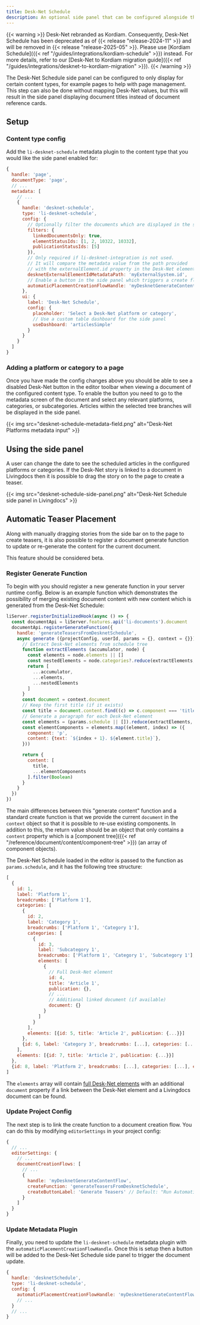 ```yaml
---
title: Desk-Net Schedule
description: An optional side panel that can be configured alongside the Desk-Net Global Integration or Desk-Net Platform Integration
---
```


{{< warning >}}
  Desk-Net rebranded as Kordiam. Consequently, Desk-Net Schedule has been deprecated as of {{< release "release-2024-11" >}} and will be removed in {{< release "release-2025-05" >}}. Please use [Kordiam Schedule]({{< ref "/guides/integrations/kordiam-schedule" >}}) instead. For more details, refer to our [Desk-Net to Kordiam migration guide]({{< ref "/guides/integrations/desknet-to-kordiam-migration" >}}).
{{< /warning >}}

The Desk-Net Schedule side panel can be configured to only display for certain content types, for example pages to help with page management. This step can also be done without mapping Desk-Net values, but this will result in the side panel displaying document titles instead of document reference cards.

## Setup

### Content type config

Add the `li-desknet-schedule` metadata plugin to the content type that you would like the side panel enabled for:

```js
{
  handle: 'page',
  documentType: 'page',
  // ...
  metadata: [
    // ...
    {
      handle: 'desknet-schedule',
      type: 'li-desknet-schedule',
      config: {
        // Optionally filter the documents which are displayed in the side panel
        filters: {
          linkedDocumentsOnly: true,
          elementStatusIds: [1, 2, 10322, 10332],
          publicationStatusIds: [5]
        }),
        // Only required if li-desknet-integration is not used.
        // It will compare the metadata value from the path provided
        // with the externalElement.id property in the Desk-Net element.
        desknetExternalElementIdMetadataPath: 'myExternalSystem.id',
        // Enable a button in the side panel which triggers a create flow
        automaticPlacementCreationFlowHandle: 'myDesknetGenerateContentFlow'
      },
      ui: {
        label: 'Desk-Net Schedule',
        config: {
          placeholder: 'Select a Desk-Net platform or category',
          // Use a custom table dashboard for the side panel
          useDashboard: 'articlesSimple'
        }
      }
    }
  ]
}
```

### Adding a platform or category to a page

Once you have made the config changes above you should be able to see a disabled Desk-Net button in the editor toolbar when viewing a document of the configured content type. To enable the button you need to go to the metadata screen of the document and select any relevant platforms, categories, or subcategories. Articles within the selected tree branches will be displayed in the side panel.

{{< img src="desknet-schedule-metadata-field.png" alt="Desk-Net Platforms metadata input" >}}

## Using the side panel

A user can change the date to see the scheduled articles in the configured platforms or categories. If the Desk-Net story is linked to a document in Livingdocs then it is possible to drag the story on to the page to create a teaser.

{{< img src="desknet-schedule-side-panel.png" alt="Desk-Net Schedule side panel in Livingdocs" >}}

## Automatic Teaser Placement

Along with manually dragging stories from the side bar on to the page to create teasers, it is also possible to register a document generate function to update or re-generate the content for the current document.

This feature should be considered beta.

### Register Generate Function

To begin with you should register a new generate function in your server runtime config. Below is an example function which demonstrates the possibility of merging existing document content with new content which is generated from the Desk-Net Schedule:

```js
liServer.registerInitializedHook(async () => {
  const documentApi = liServer.features.api('li-documents').document
  documentApi.registerGenerateFunction({
    handle: 'generateTeasersFromDesknetSchedule',
    async generate ({projectConfig, userId, params = {}, context = {}}) {
      // Extract Desk-Net elements from schedule tree
      function extractElements (accumulator, node) {
        const elements = node.elements || []
        const nestedElements = node.categories?.reduce(extractElements, []) || []
        return [
          ...accumulator,
          ...elements,
          ...nestedElements
        ]
      }
      const document = context.document
      // Keep the first title (if it exists)
      const title = document.content.find((c) => c.component === 'title')
      // Generate a paragraph for each Desk-Net element
      const elements = (params.schedule || []).reduce(extractElements, [])
      const elementComponents = elements.map((element, index) => ({
        component: 'p',
        content: {text: `${index + 1}. ${element.title}`},
      }))

      return {
        content: [
          title,
          ...elementComponents
        ].filter(Boolean)
      }
    }
  })
})
```

The main differences between this "generate content" function and a standard create function is that we provide the current `document` in the `context` object so that it is possible to re-use existing components. In addition to this, the return value should be an object that only contains a `content` property which is a [component tree]({{< ref "/reference/document/content/component-tree" >}}) (an array of component objects).

The Desk-Net Schedule loaded in the editor is passed to the function as `params.schedule`, and it has the following tree structure:

```js
[
  {
    id: 1,
    label: 'Platform 1',
    breadcrumbs: ['Platform 1'],
    categories: [
      {
        id: 2,
        label: 'Category 1',
        breadcrumbs: ['Platform 1', 'Category 1'],
        categories: [
          {
            id: 3,
            label: 'Subcategory 1',
            breadcrumbs: ['Platform 1', 'Category 1', 'Subcategory 1'],
            elements: [
              {
                // Full Desk-Net element
                id: 4,
                title: 'Article 1',
                publication: {},
                // ...
                // Additional linked document (if available)
                document: {}
              }
            ]
          }
        ],
        elements: [{id: 5, title: 'Article 2', publication: {...}}]
      },
      {id: 6, label: 'Category 3', breadcrumbs: [...], categories: [...], elements: [...]}
    ],
    elements: [{id: 7, title: 'Article 2', publication: {...}}]
  },
  {id: 8, label: 'Platform 2', breadcrumbs: [...], categories: [...], elements: [...]}
]
```

The `elements` array will contain [full Desk-Net elements](#full-desk-net-element-example) with an additional `document` property if a link between the Desk-Net element and a Livingdocs document can be found.

### Update Project Config

The next step is to link the create function to a document creation flow. You can do this by modifying `editorSettings` in your project config:

```js
{
  // ...
  editorSettings: {
    // ...
    documentCreationFlows: [
      // ...
      {
        handle: 'myDesknetGenerateContentFlow',
        createFunction: 'generateTeasersFromDesknetSchedule',
        createButtonLabel: 'Generate Teasers' // Default: "Run Automatic Placement"
      }
    ]
  }
}
```

### Update Metadata Plugin

Finally, you need to update the `li-desknet-schedule` metadata plugin with the `automaticPlacementCreationFlowHandle`. Once this is setup then a button will be added to the Desk-Net Schedule side panel to trigger the document update.

```js
{
  handle: 'desknetSchedule',
  type: 'li-desknet-schedule',
  config: {
    automaticPlacementCreationFlowHandle: 'myDesknetGenerateContentFlow'
    // ...
  }
  // ...
}
```
